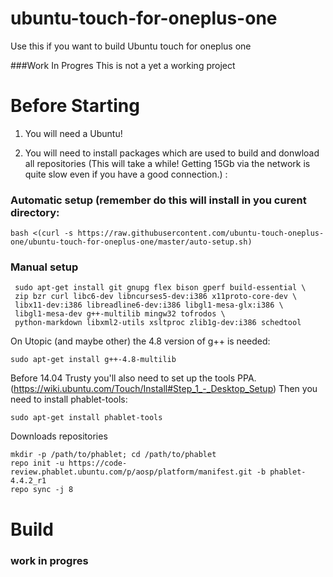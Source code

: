 # ubuntu-touch-for-oneplus-one
Use this if you want to build Ubuntu touch for oneplus one


###Work In Progres
This is not a yet a working project

# Before Starting

1. You will need a Ubuntu!

2. You will need to install packages which are used to build and donwload all repositories (This will take a while! Getting 15Gb via the network is quite slow even if you have a good connection.) :

 ### Automatic setup (remember do this will install in you curent directory:
  ```
  bash <(curl -s https://raw.githubusercontent.com/ubuntu-touch-oneplus-one/ubuntu-touch-for-oneplus-one/master/auto-setup.sh)
  ```
 ### Manual setup
 ```
  sudo apt-get install git gnupg flex bison gperf build-essential \
  zip bzr curl libc6-dev libncurses5-dev:i386 x11proto-core-dev \
  libx11-dev:i386 libreadline6-dev:i386 libgl1-mesa-glx:i386 \
  libgl1-mesa-dev g++-multilib mingw32 tofrodos \
  python-markdown libxml2-utils xsltproc zlib1g-dev:i386 schedtool
 ```
  On Utopic (and maybe other) the 4.8 version of g++ is needed:
 ```
 sudo apt-get install g++-4.8-multilib
 ```
 Before 14.04 Trusty you'll also need to set up the tools PPA.     (https://wiki.ubuntu.com/Touch/Install#Step_1_-_Desktop_Setup)
 Then you need to install phablet-tools:
 ```
 sudo apt-get install phablet-tools
  ```
 Downloads repositories
 ```
 mkdir -p /path/to/phablet; cd /path/to/phablet
 repo init -u https://code-review.phablet.ubuntu.com/p/aosp/platform/manifest.git -b phablet-4.4.2_r1
 repo sync -j 8
 ```
 
 # Build
 ### work in progres
